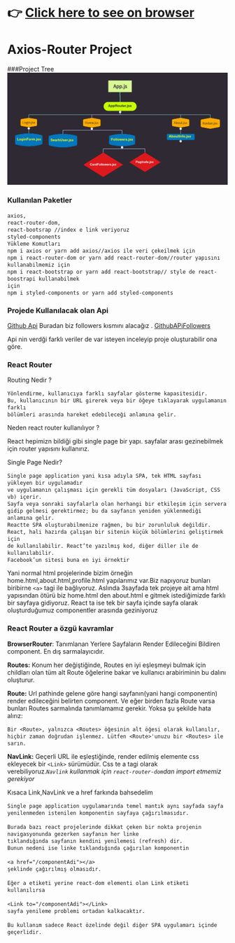 # :point_right: [Click here to see on browser](https://github-followers-app.vercel.app/)

# Axios-Router Project

###Project Tree
![project](projecttree.jpg)

### Kullanılan Paketler
```
axios,
react-router-dom,
react-bootsrap //index e link veriyoruz
styled-components
Yükleme Komutları
npm i axios or yarn add axios//axios ile veri çekeilmek için
npm i react-router-dom or yarn add react-router-dom//router yapısını kullanabilmemiz için
npm i react-bootstrap or yarn add react-bootstrap// style de react-boostrapi kullanabilmek
için
npm i styled-components or yarn add styled-components
```
### Projede Kullanılacak olan Api
[Github Api](https://docs.github.com/en/rest/users)
Buradan biz followers kısmını alacağız .
[GithubAPiFollowers](https://api.github.com/users/anthonyharold67/followers?per_page=100)

Api nin verdği farklı veriler de var isteyen inceleyip proje oluşturabilir ona göre.

### React Router
Routing Nedir ? 
```
Yönlendirme, kullanıcıya farklı sayfalar gösterme kapasitesidir. 
Bu, kullanıcının bir URL girerek veya bir öğeye tıklayarak uygulamanın farklı 
bölümleri arasında hareket edebileceği anlamına gelir.
```

Neden react router kullanılıyor ?

React hepimizn bildiği gibi single page bir yapı. sayfalar arası gezinebilmek için router yapısını kullanırız.

Single Page Nedir?
```
Single page application yani kısa adıyla SPA, tek HTML sayfası yükleyen bir uygulamadır 
ve uygulamanın çalışması için gerekli tüm dosyaları (JavaScript, CSS vb) içerir. 
Sayfa veya sonraki sayfalarla olan herhangi bir etkileşim için servera 
gidip gelmesi gerektirmez; bu da sayfanın yeniden yüklenmediği anlamına gelir.
Reactte SPA oluşturabilmenize rağmen, bu bir zorunluluk değildir. 
React, hali hazırda çalışan bir sitenin küçük bölümlerini geliştirmek için 
de kullanılabilir. React’te yazılmış kod, diğer diller ile de kullanılabilir. 
Facebook’un sitesi buna en iyi örnektir
```

Yani normal html projelerinde bizim örneğin home.html,about.html,profile.html yapılarımız var.Biz napıyoruz bunları biribirne `<a>` tagi ile bağlıyoruz. Aslında 3sayfada tek projeye ait ama html yapısından ötürü biz home.html den about.html e gitmek istediğimizde farklı bir sayfaya gidiyoruz.
React ta ise tek bir sayfa içinde sayfa olarak oluşturduğumuz componentler arasında geziniyoruz

### React Router a özgü kavramlar
**BrowserRouter**: Tanımlanan Yerlere Sayfaların Render Edileceğini Bildiren component. En dış sarmalayıcıdır.

**Routes:** Konum her değiştiğinde, Routes en iyi eşleşmeyi bulmak için childları olan tüm alt Route öğelerine bakar ve kullanıcı arabiriminin bu dalını oluşturur.

**Route:**  Url pathinde gelene göre hangi sayfanın(yani hangi componentin) render edileceğini belirten component. Ve eğer birden fazla Route varsa bunları Routes sarmalında tanımlamamız gerekir. Yoksa şu şekilde hata alırız:
```
Bir <Route>, yalnızca <Routes> öğesinin alt öğesi olarak kullanılır, hiçbir zaman doğrudan işlenmez. Lütfen <Route>'unuzu bir <Routes> ile sarın.
```
**NavLink:**  Geçerli URL ile eşleştiğinde, render edilmiş elemente css ekleyecek bir `<Link>` sürümüdür. Css te a tagi olarak verebiliyoruz.*`Navlink` kullanmak için `react-router-dom`dan import etmemiz gerekiyor*

Kısaca Link,NavLink ve a href farkında bahsedelim
```
Single page application uygulamarında temel mantık aynı sayfada sayfa yenilenmeden istenilen komponentin sayfaya çağırılmasıdır.

Burada bazı react projelerinde dikkat çeken bir nokta projenin navigasyonunda gezerken sayfanın her linke 
tıklandığında sayfanın kendini yenilemesi (refresh) dir. 
Bunun nedeni ise linke tıklandığında çağırılan komponentin

<a href="/componentAdi"></a>
şeklinde çağırılmış olmasıdır.

Eğer a etiketi yerine react-dom elementi olan Link etiketi kullanılırsa

<Link to="/componentAdi"></Link>
sayfa yenileme problemi ortadan kalkacaktır.

Bu kullanım sadece React özelinde değil diğer SPA uygulamarı içinde geçerlidir.
```